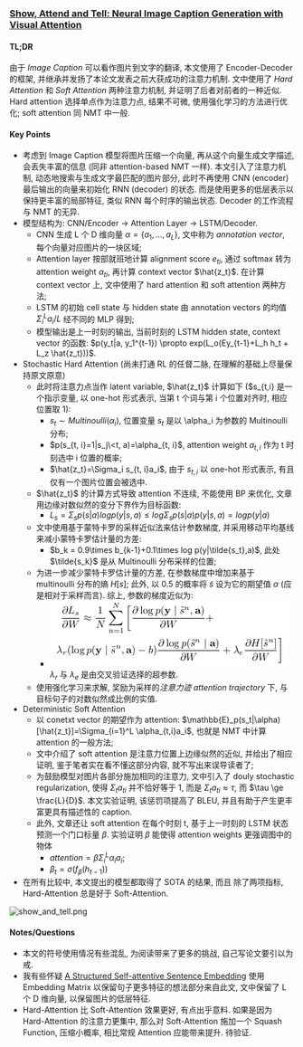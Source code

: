 ### [Show, Attend and Tell: Neural Image Caption Generation with Visual Attention](http://proceedings.mlr.press/v37/xuc15.html)

#### TL;DR

由于 *Image Caption* 可以看作图片到文字的翻译, 本文使用了 Encoder-Decoder 的框架, 并继承并发扬了本论文发表之前大获成功的注意力机制. 文中使用了 *Hard Attention* 和 *Soft Attention* 两种注意力机制, 并证明了后者对前者的一种近似. Hard attention 选择单点作为注意力点, 结果不可微, 使用强化学习的方法进行优化; soft attention 同 NMT 中一般.

#### Key Points

* 考虑到 Image Caption 模型将图片压缩一个向量, 再从这个向量生成文字描述, 会丢失丰富的信息 (同非 attention-based NMT 一样). 本文引入了注意力机制, 动态地搜索与生成文字最匹配的图片部分, 此时不再使用 CNN (encoder) 最后输出的向量来初始化 RNN (decoder) 的状态. 而是使用更多的低层表示以保持更丰富的局部特征, 类似 RNN 每个时序的输出状态. Decoder 的工作流程与 NMT 的无异.
* 模型结构为: CNN/Encoder -> Attention Layer -> LSTM/Decoder.
    * CNN 生成 L 个 D 维向量 $\alpha=\{a_1, ..., a_L\}$, 文中称为 *annotation vector*, 每个向量对应图片的一块区域;
    * Attention layer 按部就班地计算 alignment score $e_{ti}$, 通过 softmax 转为 attention weight $\alpha_{ti}$, 再计算 context vector $\hat{z_t}$. 在计算 context vector 上, 文中使用了 hard attention 和 soft attention 两种方法;
    * LSTM 的初始 cell state 与 hidden state 由 annotation vectors 的均值 $\Sigma_i^L a_i / L$ 经不同的 MLP 得到;
    * 模型输出是上一时刻的输出, 当前时刻的 LSTM hidden state, context vector 的函数: $p(y_t|a, y_1^{t-1}) \propto exp(L_o(Ey_{t-1}+L_h h_t + L_z \hat{z_t}))$.
* Stochastic Hard Attention (尚未打通 RL 的任督二脉, 在理解的基础上尽量保持原文原意)
    * 此时将注意力点当作 latent variable, $\hat{z_t}$ 计算如下 ($s_{t,i} 是一个指示变量, 以 one-hot 形式表示, 当第 t 个词与第 i 个位置对齐时, 相应位置取 1):
        * $s_t \sim Multinoulli({\alpha_i})$, 位置变量 $s_t$ 是以 \alpha_i 为参数的 Multinoulli 分布;
        * $p(s_{t, i}=1|s_j\<t, a)=\alpha_{t, i}$, attention weight $a_{t, i}$ 作为 t 时刻选中 i 位置的概率;
        * $\hat{z_t}=\Sigma_i s_{t, i}a_i$, 由于 $s_{t, i}$ 以 one-hot 形式表示, 有且仅有一个图片位置会被选中.
    * $\hat{z_t}$ 的计算方式导致 attention 不连续, 不能使用 BP 来优化, 文章用边缘对数似然的变分下界作为目标函数:
        * $L_s=\Sigma_s p(s|a)logp(y|s,a)\le log\Sigma_s p(s|a)p(y|s, a)=logp(y|a)$
    * 文中使用基于蒙特卡罗的采样近似法来估计参数梯度, 并采用移动平均基线来减小蒙特卡罗估计量的方差:
        * $b_k = 0.9\times b_{k-1}+0.1\times log p(y|\tilde{s_t},a)$, 此处 $\tilde{s_k}$ 是从 Multinoulli 分布采样的位置;
    * 为进一步减少蒙特卡罗估计量的方差, 在参数梯度中增加来基于 multinoulli 分布的熵 $H[s]$; 此外, 以 0.5 的概率将 $\tilde{s}$ 设为它的期望值 $\alpha$ (应是相对于采样而言). 综上, 参数的梯度近似为:
        * ![](../img/partial_L_s_partial_W.png) $\lambda_r$ 与 $\lambda_e$ 是由交叉验证选择的超参数.
    * 使用强化学习来求解, 奖励为采样的*注意力迹 attention trajectory* 下, 与目标句子的对数似然成比例的实值.
* Deterministic Soft Attention
    * 以 conetxt vector 的期望作为 attention: $\mathbb{E}_p(s_t|\alpha)[\hat{z_t}]=\Sigma_{i=1}^L \alpha_{t,i}a_i$, 也就是 NMT 中计算 attention 的一般方法;
    * 文中介绍了 soft attention 是注意力位置上边缘似然的近似, 并给出了相应证明, 鉴于笔者实在看不懂这部分内容, 就不写出来误导读者了;
    * 为鼓励模型对图片各部分施加相同的注意力, 文中引入了 douly stochastic regularization, 使得 $\Sigma_t a_{ti}$ 并不恰好等于 1, 而是 $\Sigma_t a_{ti}\approx \tau$, 而 $\tau \ge \frac{L}{D}$. 本文实验证明, 该惩罚项提高了 BLEU, 并且有助于产生更丰富更具有描述性的 caption.
    * 此外, 文章还让 soft attention 在每个时刻 t, 基于上一时刻的 LSTM 状态预测一个门口标量 $\beta$. 实验证明 $\beta$ 能使得 attention weights 更强调图中的物体
        * $attention=\beta \Sigma_i^L \alpha_i a_i$;
        * $\beta_t=\sigma(f_\beta (h_{t-1}))$
* 在所有比较中, 本文提出的模型都取得了 SOTA 的结果, 而且 除了两项指标, Hard-Attention 总是好于 Soft-Attention.

![show_and_tell.png](show_and_tell.png)

#### Notes/Questions

* 本文的符号使用情况有些混乱, 为阅读带来了更多的挑战, 自己写论文要引以为戒.
* 我有些怀疑 [A Structured Self-attentive Sentence Embedding](https://arxiv.org/abs/1703.03130) 使用 Embedding Matrix 以保留句子更多特征的想法部分来自此文, 文中保留了 L 个 D 维向量, 以保留图片的低层特征.
* Hard-Attention 比 Soft-Attention 效果更好, 有点出乎意料. 如果是因为 Hard-Attention 的注意力更集中, 那么对 Soft-Attention 施加一个 Squash Function, 压缩小概率, 相比常规 Attention 应能带来提升. 待验证.

